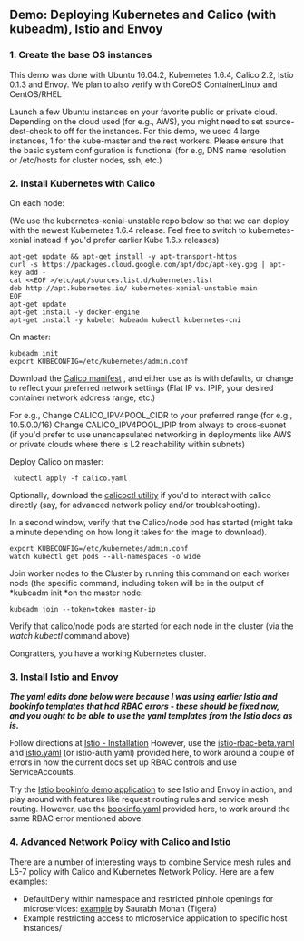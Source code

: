 ## Demo: Deploying Kubernetes and Calico (with kubeadm), Istio and Envoy  

### 1. Create the base OS instances

This demo was done with Ubuntu 16.04.2, Kubernetes 1.6.4, Calico 2.2, Istio 0.1.3 and Envoy. We plan to also verify with CoreOS ContainerLinux and CentOS/RHEL

Launch a few Ubuntu instances on your favorite public or private cloud. Depending on the cloud used (for e.g., AWS), you might need to set source-dest-check to off for the instances. For this demo, we used 4 large instances, 1 for the kube-master and the rest workers. Please ensure that the basic system configuration is functional (for e.g, DNS name resolution or /etc/hosts for cluster nodes, ssh, etc.)


### 2. Install Kubernetes with Calico


On each node:

(We use the kubernetes-xenial-unstable repo below so that we can deploy with the newest Kubernetes 1.6.4 release. Feel free to switch to kubernetes-xenial instead if you'd prefer earlier Kube 1.6.x releases)

	apt-get update && apt-get install -y apt-transport-https
	curl -s https://packages.cloud.google.com/apt/doc/apt-key.gpg | apt-key add -
	cat <<EOF >/etc/apt/sources.list.d/kubernetes.list
	deb http://apt.kubernetes.io/ kubernetes-xenial-unstable main
	EOF
	apt-get update
 	apt-get install -y docker-engine
	apt-get install -y kubelet kubeadm kubectl kubernetes-cni
	





On master:
	
	kubeadm init
	export KUBECONFIG=/etc/kubernetes/admin.conf

	

Download the [Calico manifest](http://docs.projectcalico.org/v2.2/getting-started/kubernetes/installation/hosted/kubeadm/1.6/calico.yaml) , and either use as is with defaults, or change to reflect your preferred network settings (Flat IP vs. IPIP, your desired container network address range, etc.)

For e.g.,
     Change CALICO_IPV4POOL_CIDR to your preferred range (for e.g., 10.5.0.0/16)
     Change CALICO_IPV4POOL_IPIP from always to cross-subnet (if you'd prefer to use unencapsulated networking in deployments like AWS or private clouds where there is L2 reachability within subnets)
 
 Deploy Calico on master:
	 
	 kubectl apply -f calico.yaml
	 
 
 Optionally, download the [calicoctl utility](https://github.com/projectcalico/calicoctl/releases/download/v1.2.1/calicoctl)  if you'd to interact with calico directly (say, for advanced network policy and/or troubleshooting).
 
 
In a second window, verify that the Calico/node pod has started (might take a minute depending on how long it takes for the image to download).
	
	export KUBECONFIG=/etc/kubernetes/admin.conf
	watch kubectl get pods --all-namespaces -o wide
	
 
Join worker nodes to the Cluster by running this command on each worker node (the specific command, including token will be in the output of *kubeadm init *on the master node:
	
	kubeadm join --token=token master-ip
	
Verify that calico/node pods are started for each node in the cluster (via the *watch kubectl* command above)

Congratters, you have a working Kubernetes cluster.



### 3. Install Istio and Envoy

***The yaml edits done below were because I was using earlier Istio and bookinfo templates that had RBAC errors - these should be fixed now, and you ought to be able to use the yaml templates from the Istio docs as is.***

Follow directions at [Istio - Installation](https://istio.io/docs/tasks/installing-istio.html)  However, use the [istio-rbac-beta.yaml](https://gist.githubusercontent.com/kprabhak/230a40586a0966028e0dbe6fdaf2b877/raw/ca17bd5046caf1df059f18a45ca20ff78ca200e8/istio-rbac-beta.yaml)  and [istio.yaml](https://gist.githubusercontent.com/kprabhak/9ab1f16b79ab5a6b820fe910ae7b0d03/raw/0c4d13601e790625a6ba8d3da5c0427311335012/istio.yaml)  (or istio-auth.yaml) provided here, to work around a couple of errors in how the current docs set up RBAC controls and use ServiceAccounts.
  
  Try the [Istio bookinfo demo application](https://istio.io/docs/samples/bookinfo.html)  to see Istio and Envoy in action, and play around with features like request routing rules and service mesh routing. However, use the [bookinfo.yaml](https://gist.githubusercontent.com/kprabhak/50ba8af63f6e0ed5c394106796c7aa1b/raw/50221c4e58b2206a4ed8c95263d721dcafb4198f/bookinfo.yaml)  provided here, to work around the same RBAC error mentioned above.
  
  
  
### 4. Advanced Network Policy with Calico and Istio

There are a number of interesting ways to combine Service mesh rules and L5-7 policy with Calico and Kubernetes Network Policy. Here are a few examples:

- DefaultDeny within namespace and restricted pinhole openings for microservices: [example](https://www.projectcalico.org/network-policy-and-istio-deep-dive/)  by Saurabh Mohan (Tigera)
- Example restricting access to microservice application to specific host instances/



  
